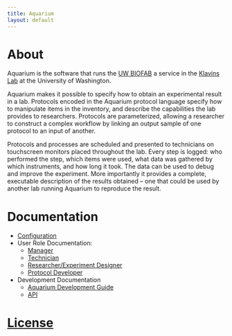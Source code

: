 ```yaml
---
title: Aquarium
layout: default
---
```


# About

Aquarium is the software that runs the [UW BIOFAB](http://www.uwbiofab.org) a service in the [Klavins Lab](http://klavinslab.org) at the University of Washington.

Aquarium makes it possible to specify how to obtain an experimental result in a lab.
Protocols encoded in the Aquarium protocol language specify how to manipulate items in the inventory, and describe the capabilities the lab provides to researchers.
Protocols are parameterized, allowing a researcher to construct a complex workflow by linking an output sample of one protocol to an input of another.

Protocols and processes are scheduled and presented to technicians on touchscreen monitors placed throughout the lab.
Every step is logged: who performed the step, which items were used, what data was gathered by which instruments, and how long it took.
The data can be used to debug and improve the experiment.
More importantly it provides a complete, executable description of the results obtained – one that could be used by another lab running Aquarium to reproduce the result.

# Documentation

* [Configuration](docs/configuration/)
* User Role Documentation:
  * [Manager](docs/manager/)
  * [Technician](docs/technician/)
  * [Researcher/Experiment Designer](docs/designer/)
  * [Protocol Developer](docs/protocol_developer/)
* Development Documentation
  * [Aquarium Development Guide](docs/aquarium_development/)
  * [API](docs/api)

# [License](https://github.com/klavinslab/aquarium/blob/master/license.md)
